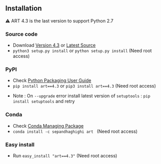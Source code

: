## Installation	

⚠️ ART 4.3 is the last version to support Python 2.7

### Source code
- Download [Version 4.3](https://github.com/sepandhaghighi/art/archive/v4.3.zip) or [Latest Source ](https://github.com/sepandhaghighi/art/archive/dev.zip)
- `python3 setup.py install` or `python setup.py install` (Need root access)				

### PyPI


- Check [Python Packaging User Guide](https://packaging.python.org/installing/)     
- `pip install art==4.3` or `pip3 install art==4.3` (Need root access)

* Note :  On `--upgrade` error install latest version of `setuptools` : `pip install setuptools` and retry

### Conda

- Check [Conda Managing Package](https://conda.io)
- `conda install -c sepandhaghighi art ` (Need root access)

### Easy install

- Run `easy_install "art==4.3"` (Need root access)
